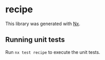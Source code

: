 # recipe

This library was generated with [Nx](https://nx.dev).

## Running unit tests

Run `nx test recipe` to execute the unit tests.
